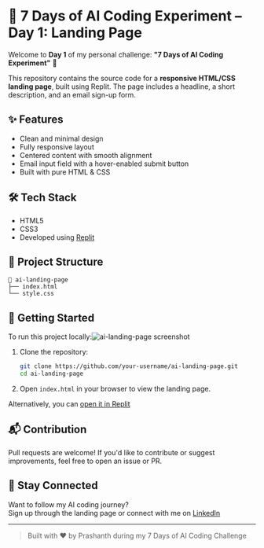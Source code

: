 # 🧠 7 Days of AI Coding Experiment – Day 1: Landing Page

Welcome to **Day 1** of my personal challenge: **"7 Days of AI Coding Experiment"** 🚀

This repository contains the source code for a **responsive HTML/CSS landing page**, built using Replit. The page includes a headline, a short description, and an email sign-up form.

## ✨ Features

- Clean and minimal design
- Fully responsive layout
- Centered content with smooth alignment
- Email input field with a hover-enabled submit button
- Built with pure HTML & CSS


## 🛠 Tech Stack

- HTML5
- CSS3
- Developed using [Replit](https://replit.com)

## 📂 Project Structure

```
📁 ai-landing-page
├── index.html
└── style.css
```

## 🚀 Getting Started

To run this project locally:![ai-landing-page screenshot](https://github.com/user-attachments/assets/66bffaf5-417d-4f17-ac66-1635e9215675)


1. Clone the repository:
   ```bash
   git clone https://github.com/your-username/ai-landing-page.git
   cd ai-landing-page
   ```

2. Open `index.html` in your browser to view the landing page.

Alternatively, you can [open it in Replit](https://replit.com/@sangaprashanth3/14-Days-Of-AI-Landing-Page) 
## 📬 Contribution

Pull requests are welcome! If you'd like to contribute or suggest improvements, feel free to open an issue or PR.

## 📧 Stay Connected

Want to follow my AI coding journey?  
Sign up through the landing page or connect with me on [LinkedIn](https://www.linkedin.com/in/prashanthsanga/)

---

> Built with ❤️ by Prashanth during my 7 Days of AI Coding Challenge
